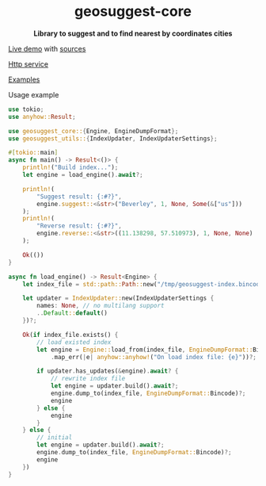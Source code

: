 <div align="center">
  <p><h1>geosuggest-core</h1></p>
  <p><strong>Library to suggest and to find nearest by coordinates cities</strong></p>
  <p></p>
</div>

[Live demo](https://geosuggest.etatarkin.ru/) with [sources](https://github.com/estin/geosuggest/tree/master/geosuggest-demo)

[Http service](https://github.com/estin/geosuggest)

[Examples](https://github.com/estin/geosuggest/tree/master/examples/src)

Usage example
```rust
use tokio;
use anyhow::Result;

use geosuggest_core::{Engine, EngineDumpFormat};
use geosuggest_utils::{IndexUpdater, IndexUpdaterSettings};

#[tokio::main]
async fn main() -> Result<()> {
    println!("Build index...");
    let engine = load_engine().await?;

    println!(
        "Suggest result: {:#?}",
        engine.suggest::<&str>("Beverley", 1, None, Some(&["us"]))
    );
    println!(
        "Reverse result: {:#?}",
        engine.reverse::<&str>((11.138298, 57.510973), 1, None, None)
    );

    Ok(())
}

async fn load_engine() -> Result<Engine> {
    let index_file = std::path::Path::new("/tmp/geosuggest-index.bincode");

    let updater = IndexUpdater::new(IndexUpdaterSettings {
        names: None, // no multilang support
        ..Default::default()
    })?;

    Ok(if index_file.exists() {
        // load existed index
        let engine = Engine::load_from(index_file, EngineDumpFormat::Bincode)
            .map_err(|e| anyhow::anyhow!("On load index file: {e}"))?;

        if updater.has_updates(&engine).await? {
            // rewrite index file
            let engine = updater.build().await?;
            engine.dump_to(index_file, EngineDumpFormat::Bincode)?;
            engine
        } else {
            engine
        }
    } else {
        // initial
        let engine = updater.build().await?;
        engine.dump_to(index_file, EngineDumpFormat::Bincode)?;
        engine
    })
}
```

